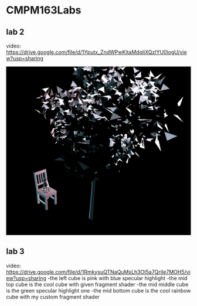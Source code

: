 # CMPM163Labs

## lab 2 
video: https://drive.google.com/file/d/1Yputx_ZndWPwKitaMdqliXQzlYU0logU/view?usp=sharing

![](lab2/screenshot.png)

## lab 3
video: https://drive.google.com/file/d/1RmkysuQTNaQuMsLh3OI5a7QriIe7MOH5/view?usp=sharing
-the left cube is pink with blue specular highlight
-the mid top cube is the cool cube with given fragment shader
-the mid middle cube is the green specular highlight one
-the mid bottom cube is the cool rainbow cube with my custom fragment shader
